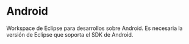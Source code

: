 # Android
Workspace de Eclipse para desarrollos sobre Android. Es necesaria la versión de Eclipse que soporta el SDK de Android. 

